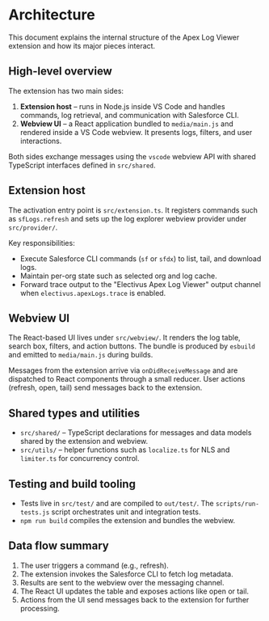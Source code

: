 # Architecture

This document explains the internal structure of the Apex Log Viewer extension and how its major pieces interact.

## High-level overview

The extension has two main sides:

1. **Extension host** – runs in Node.js inside VS Code and handles commands, log retrieval, and communication with Salesforce CLI.
2. **Webview UI** – a React application bundled to `media/main.js` and rendered inside a VS Code webview. It presents logs, filters, and user interactions.

Both sides exchange messages using the `vscode` webview API with shared TypeScript interfaces defined in `src/shared`.

## Extension host

The activation entry point is `src/extension.ts`. It registers commands such as `sfLogs.refresh` and sets up the log explorer webview provider under `src/provider/`.

Key responsibilities:

- Execute Salesforce CLI commands (`sf` or `sfdx`) to list, tail, and download logs.
- Maintain per-org state such as selected org and log cache.
- Forward trace output to the "Electivus Apex Log Viewer" output channel when `electivus.apexLogs.trace` is enabled.

## Webview UI

The React-based UI lives under `src/webview/`. It renders the log table, search box, filters, and action buttons. The bundle is produced by `esbuild` and emitted to `media/main.js` during builds.

Messages from the extension arrive via `onDidReceiveMessage` and are dispatched to React components through a small reducer. User actions (refresh, open, tail) send messages back to the extension.

## Shared types and utilities

- `src/shared/` – TypeScript declarations for messages and data models shared by the extension and webview.
- `src/utils/` – helper functions such as `localize.ts` for NLS and `limiter.ts` for concurrency control.

## Testing and build tooling

- Tests live in `src/test/` and are compiled to `out/test/`. The `scripts/run-tests.js` script orchestrates unit and integration tests.
- `npm run build` compiles the extension and bundles the webview.

## Data flow summary

1. The user triggers a command (e.g., refresh).
2. The extension invokes the Salesforce CLI to fetch log metadata.
3. Results are sent to the webview over the messaging channel.
4. The React UI updates the table and exposes actions like open or tail.
5. Actions from the UI send messages back to the extension for further processing.
